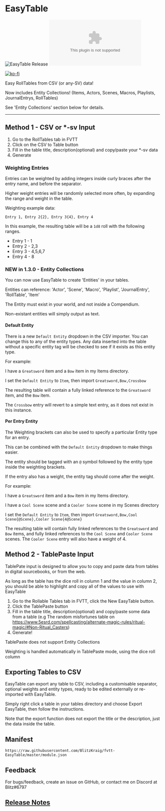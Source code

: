 # EasyTable

![EasyTable Release](https://github.com/BlitzKraig/fvtt-EasyTable/workflows/EasyTable%20Release/badge.svg)
![Latest Release Download Count](https://img.shields.io/github/downloads/BlitzKraig/fvtt-EasyTable/latest/easytable-release.zip)

[![ko-fi](https://www.ko-fi.com/img/githubbutton_sm.svg)](https://ko-fi.com/Q5Q01YIEJ)

Easy RollTables from CSV (or any-SV) data!

Now includes Entity Collections! (Items, Actors, Scenes, Macros, Playlists, JournalEntrys, RollTables)

See 'Entity Collections' section below for details.

---

## Method 1 - CSV or *-sv Input

1. Go to the RollTables tab in FVTT
2. Click on the CSV to Table button
3. Fill in the table title, description(optional) and copy/paste your *-sv data
4. Generate

### Weighting Entries

Entries can be weighted by adding integers inside curly braces after the entry name, and before the separator.

Higher weight entries will be randomly selected more often, by expanding the range and weight in the table.

Weighting example data:

`Entry 1, Entry 2{2}, Entry 3{4}, Entry 4`

In this example, the resulting table will be a `1d8` roll with the following ranges.

* Entry 1 - 1
* Entry 2 - 2,3
* Entry 3 - 4,5,6,7
* Entry 4 - 8

### NEW in 1.3.0 - Entity Collections

You can now use EasyTable to create 'Entities' in your tables.

Entities can reference: 'Actor', 'Scene', 'Macro', 'Playlist', 'JournalEntry', 'RollTable', 'Item'

The Entity must exist in your world, and not inside a Compendium.

Non-existant entities will simply output as text.

#### Default Entity

There is a new `Default Entity` dropdown in the CSV importer. You can change this to any of the entity types. Any data inserted into the table without a specific entity tag will be checked to see if it exists as this entity type.

For example:

I have a `Greatsword` item and a `Bow` item in my Items directory.

I set the `Default Entity` to `Item`, then import `Greatsword,Bow,Crossbow`

The resulting table will contain a fully linked reference to the `Greatsword` item, and the `Bow` item.

The `Crossbow` entry will revert to a simple text entry, as it does not exist in this instance.

#### Per Entry Entity

The Weighting brackets can also be used to specify a particular Entity type for an entry.

This can be combined with the `Default Entity` dropdown to make things easier.

The entity should be tagged with an `@` symbol followed by the entity type inside the weighting brackets.

If the entry also has a weight, the entity tag should come after the weight.

For example:

I have a `Greatsword` item and a `Bow` item in my Items directory.

I have a `Cool Scene` scene and a `Cooler Scene` scene in my Scenes directory

I set the `Default Entity` to `Item`, then import `Greatsword,Bow,Cool Scene{@Scene},Cooler Scene{4@Scene}`

The resulting table will contain fully linked references to the `Greatsword` and `Bow` items, and fully linked references to the `Cool Scene` and `Cooler Scene` scenes. The `Cooler Scene` entry will also have a weight of 4.

## Method 2 - TablePaste Input

TablePate input is designed to allow you to copy and paste data from tables in digital sourcebooks, or from the web.

As long as the table has the dice roll in column 1 and the value in column 2, you should be able to highlight and copy all of the values to use with EasyTable

1. Go to the Rollable Tables tab in FVTT, click the New EasyTable button.
2. Click the TablePaste button
3. Fill in the table title, description(optional) and copy/paste some data from a table (e.g The random misfortunes table on <https://www.5esrd.com/spellcasting/alternate-magic-rules/ritual-magic/#Non-Ritual_Casters>)
4. Generate!

TablePaste does not support Entity Collections

Weighting is handled automatically in TablePaste mode, using the dice roll column

## Exporting Tables to CSV

EasyTable can export any table to CSV, including a customisable separator, optional weights and entity types, ready to be edited externally or re-imported with EasyTable.

Simply right click a table in your tables directory and choose Export EasyTable, then follow the instructions.

Note that the export function does not export the title or the description, just the data inside the table.

## Manifest

`https://raw.githubusercontent.com/BlitzKraig/fvtt-EasyTable/master/module.json`

## Feedback

For bugs/feedback, create an issue on GitHub, or contact me on Discord at Blitz#6797

## [Release Notes](./CHANGELOG.md)
